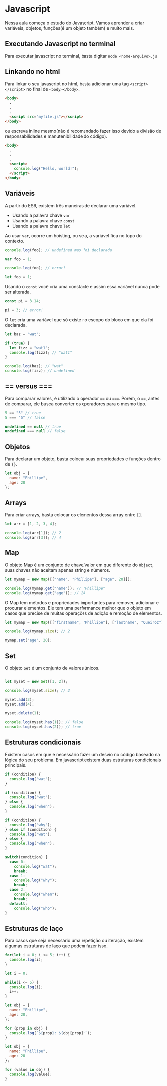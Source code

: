 # Javascript

Nessa aula começa o estudo do Javascript. Vamos aprender a criar variáveis, objetos, funções(é um objeto também) e muito mais.

## Executando Javascript no terminal

Para executar javascript no terminal, basta digitar `node <nome-arquivo>.js`

## Linkando no html

Para linkar o seu javascript no html, basta adicionar uma tag `<script></script>` no final de `<body></body>`.

```html
<body>
  .
  .
  .
  <script src="myfile.js"></script>
</body>
```

ou escreva inline mesmo(não é recomendado fazer isso devido a divisão de responsabilidades e manutenibilidade do código).

```html
<body>
  .
  .
  .
  <script>
    console.log("Hello, world!");
  </script>
</body>
```

## Variáveis

A partir do ES6, existem três maneiras de declarar uma variável.

- Usando a palavra chave `var`
- Usando a palavra chave `const`
- Usando a palavra chave `let`

Ao usar `var`, ocorre um hoisting, ou seja, a variável fica no topo do contexto.

```javascript
console.log(foo); // undefined mas foi declarada

var foo = 1;

```

```javascript
console.log(foo); // error!

let foo = 1;
```

Usando o `const` você cria uma constante e assim essa variável nunca pode ser alterada.

```javascript
const pi = 3.14;

pi = 3; // error!
```

O `let` cria uma variável que só existe no escopo do bloco em que ela foi declarada.

```javascript
let baz = "wat";

if (true) {
  let fizz = "wat1";
  console.log(fizz); // "wat1"
}

console.log(baz); // "wat"
console.log(fizz); // undefined
```

## == versus ===

Para comparar valores, é utilizado o operador `==` ou `===`. Porém, o `==`, antes de comparar, ele busca converter os operadores para o mesmo tipo.

```javascript
5 == "5" // true
5 === "5" // false

undefined == null // true
undefined === null // false
```

## Objetos

Para declarar um objeto, basta colocar suas propriedades e funções dentro de `{}`.

```javascript
let obj = {
  name: "Phillipe",
  age: 20
};
```

## Arrays

Para criar arrays, basta colocar os elementos dessa array entre `[]`.

```javascript
let arr = [1, 2, 3, 4];

console.log(arr[1]); // 2
console.log(arr[3]); // 4
```

## Map

O objeto Map é um conjunto de chave/valor em que diferente do `Object`, suas chaves não aceitam apenas string e números.

```javascript
let mymap = new Map([["name", "Phillipe"], ["age", 20]]);

console.log(mymap.get("name")); // "Phillipe"
console.log(mymap.get("age")); // 20
```

O Map tem métodos e propriedades importantes para remover, adicionar e procurar elementos. Ele tem uma performance melhor que o objeto em casos que precise de muitas operações de adição e remoção de elementos.

```javascript
let mymap = new Map([["firstname", "Phillipe"], ["lastname", "Queiroz"]]);

console.log(mymap.size); // 2

mymap.set("age", 20);
```

## Set

O objeto `Set` é um conjunto de valores únicos.

```javascript

let myset = new Set([1, 2]);

console.log(myset.size); // 2

myset.add(3);
myset.add(4);

myset.delete(1);

console.log(myset.has(1)); // false
console.log(myset.has(2)); // true
```

## Estruturas condicionais

Existem casos em que é necessário fazer um desvio no código baseado na lógica do seu problema. Em javascript existem duas estruturas condicionais principais.

```javascript
if (condition) {
  console.log("wat");
}

if (condition) {
  console.log("wat");
} else {
  console.log("when");
}

if (condition) {
  console.log("why");
} else if (condition) {
  console.log("wat");
} else {
  console.log("when");
}
```

```javascript
switch(condition) {
  case 0:
    console.log("wat");
    break;
  case 1:
    console.log("why");
    break;
  case 2:
    console.log("when");
    break;
  default:
    console.log("who");
}
```

## Estruturas de laço

Para casos que seja necessário uma repetição ou iteração, existem algumas estruturas de laço que podem fazer isso.

```javascript
for(let i = 0; i <= 5; i++) {
  console.log(i);
}
```

```javascript
let i = 0;

while(i <= 5) {
  console.log(i);
  i++;
}
```

```javascript
let obj = {
  name: "Phillipe",
  age: 20,
};

for (prop in obj) {
  console.log(`${prop}: ${obj[prop]}`);
}
```

```javascript
let obj = {
  name: "Phillipe",
  age: 20
};

for (value in obj) {
  console.log(value);
}
```